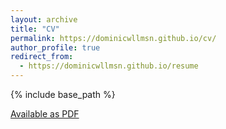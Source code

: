 ```yaml
---
layout: archive
title: "CV"
permalink: https://dominicwllmsn.github.io/cv/
author_profile: true
redirect_from:
  - https://dominicwllmsn.github.io/resume
---
```


{% include base_path %}
<!-- <script language="javascript" src="/assets/js/email_hide.js"></script> -->

<!-- [Download PDF](/files/DominicW_CV.pdf) -->

<object data="/files/DominicW_CV.pdf" type="application/pdf" width="100%" height="100%">
  <a href="/files/DominicW_CV.pdf">Available as PDF</a>
</object>

<!-- 
<h2 style="text-align: center;">Dominic J. Williamson</h2>
-->